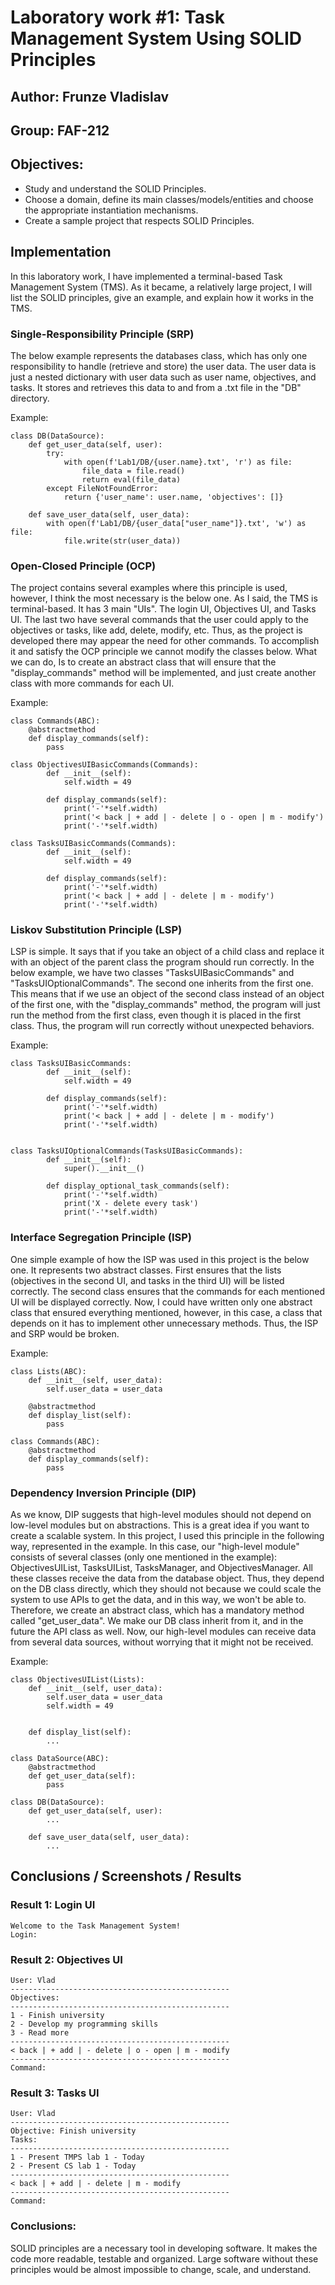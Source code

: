 # Laboratory work #1: Task Management System Using SOLID Principles

## Author: Frunze Vladislav
## Group: FAF-212

## Objectives:

* Study and understand the SOLID Principles.
* Choose a domain, define its main classes/models/entities and choose the appropriate instantiation mechanisms.
* Create a sample project that respects SOLID Principles.


## Implementation
In this laboratory work, I have implemented a terminal-based Task Management System (TMS). As it became, a relatively large project, I will list the SOLID principles, give an example, and explain how it works in the TMS.

### Single-Responsibility Principle (SRP)
The below example represents the databases class, which has only one responsibility to handle (retrieve and store) the user data. The user data is just a nested dictionary with user data such as user name, objectives, and tasks. It stores and retrieves this data to and from a .txt file in the "DB" directory.

Example:
```
class DB(DataSource):
    def get_user_data(self, user):  
        try:
            with open(f'Lab1/DB/{user.name}.txt', 'r') as file:
                file_data = file.read()
                return eval(file_data)
        except FileNotFoundError:
            return {'user_name': user.name, 'objectives': []}

    def save_user_data(self, user_data):
        with open(f'Lab1/DB/{user_data["user_name"]}.txt', 'w') as file:
            file.write(str(user_data))
```

### Open-Closed Principle (OCP)
The project contains several examples where this principle is used, however, I think the most necessary is the below one. As I said, the TMS is terminal-based. It has 3 main "UIs". The login UI, Objectives UI, and Tasks UI. The last two have several commands that the user could apply to the objectives or tasks, like add, delete, modify, etc. Thus, as the project is developed there may appear the need for other commands. To accomplish it and satisfy the OCP principle we cannot modify the classes below. What we can do, Is to create an abstract class that will ensure that the "display_commands" method will be implemented, and just create another class with more commands for each UI.

Example:
```
class Commands(ABC):
    @abstractmethod
    def display_commands(self):
        pass

class ObjectivesUIBasicCommands(Commands):
        def __init__(self):
            self.width = 49

        def display_commands(self):            
            print('-'*self.width)
            print('< back | + add | - delete | o - open | m - modify')
            print('-'*self.width)

class TasksUIBasicCommands(Commands):
        def __init__(self):
            self.width = 49

        def display_commands(self):            
            print('-'*self.width)
            print('< back | + add | - delete | m - modify')
            print('-'*self.width)
```

### Liskov Substitution Principle (LSP)
LSP is simple. It says that if you take an object of a child class and replace it with an object of the parent class the program should run correctly. In the below example, we have two classes "TasksUIBasicCommands" and "TasksUIOptionalCommands". The second one inherits from the first one. This means that if we use an object of the second class instead of an object of the first one, with the "display_commands" method, the program will just run the method from the first class, even though it is placed in the first class. Thus, the program will run correctly without unexpected behaviors.

Example:
```
class TasksUIBasicCommands:
        def __init__(self):
            self.width = 49

        def display_commands(self):            
            print('-'*self.width)
            print('< back | + add | - delete | m - modify')
            print('-'*self.width)


class TasksUIOptionalCommands(TasksUIBasicCommands):
        def __init__(self):
            super().__init__()

        def display_optional_task_commands(self):            
            print('-'*self.width)
            print('X - delete every task')
            print('-'*self.width)
```


### Interface Segregation Principle (ISP)
One simple example of how the ISP was used in this project is the below one. It represents two abstract classes. First ensures that the lists (objectives in the second UI, and tasks in the third UI) will be listed correctly. The second class ensures that the commands for each mentioned UI will be displayed correctly. Now, I could have written only one abstract class that ensured everything mentioned, however, in this case, a class that depends on it has to implement other unnecessary methods. Thus, the ISP and SRP would be broken.

Example:
```
class Lists(ABC):
    def __init__(self, user_data):
        self.user_data = user_data

    @abstractmethod
    def display_list(self):
        pass

class Commands(ABC):
    @abstractmethod
    def display_commands(self):
        pass
```

### Dependency Inversion Principle (DIP)
As we know, DIP suggests that high-level modules should not depend on low-level modules but on abstractions. This is a great idea if you want to create a scalable system. In this project, I used this principle in the following way, represented in the example. In this case, our "high-level module" consists of several classes (only one mentioned in the example): ObjectivesUIList, TasksUIList, TasksManager, and ObjectivesManager. All these classes receive the data from the database object. Thus, they depend on the DB class directly, which they should not because we could scale the system to use APIs to get the data, and in this way, we won't be able to. Therefore, we create an abstract class, which has a mandatory method called "get_user_data". We make our DB class inherit from it, and in the future the API class as well. Now, our high-level modules can receive data from several data sources, without worrying that it might not be received.

Example:
```
class ObjectivesUIList(Lists):
    def __init__(self, user_data):
        self.user_data = user_data
        self.width = 49


    def display_list(self):
        ...

class DataSource(ABC):
    @abstractmethod
    def get_user_data(self):
        pass

class DB(DataSource):
    def get_user_data(self, user):  
        ...
        
    def save_user_data(self, user_data):
        ...
```


## Conclusions / Screenshots / Results
### Result 1: Login UI

```
Welcome to the Task Management System!
Login: 
```

### Result 2: Objectives UI

```
User: Vlad
-------------------------------------------------
Objectives: 
-------------------------------------------------
1 - Finish university
2 - Develop my programming skills
3 - Read more
-------------------------------------------------
< back | + add | - delete | o - open | m - modify
-------------------------------------------------
Command: 
```


### Result 3: Tasks UI

```
User: Vlad
-------------------------------------------------
Objective: Finish university
Tasks: 
-------------------------------------------------
1 - Present TMPS lab 1 - Today
2 - Present CS lab 1 - Today
-------------------------------------------------
< back | + add | - delete | m - modify
-------------------------------------------------
Command: 
```

### Conclusions:
SOLID principles are a necessary tool in developing software. It makes the code more readable, testable and organized. Large software without these principles would be almost impossible to change, scale, and understand.
